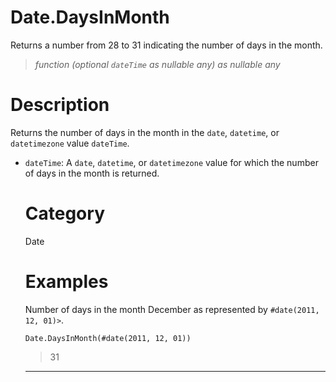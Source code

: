 # Date.DaysInMonth
Returns a number from 28 to 31 indicating the number of days in the month.
> _function (optional <code>dateTime</code> as nullable any) as nullable any_

# Description 
Returns the number of days in the month in the <code>date</code>, <code>datetime</code>, or <code>datetimezone</code> value <code>dateTime</code>. 
 <ul>
        <li><code>dateTime</code>: A <code>date</code>, <code>datetime</code>, or <code>datetimezone</code> value for which the number of days in the month is returned.</li>        
      
# Category 
Date
# Examples 
Number of days in the month December as represented by <code>#date(2011, 12, 01)></code>.
```
Date.DaysInMonth(#date(2011, 12, 01))
```
> 31

***
